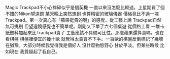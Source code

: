 Magic Trackpad不小心摔碎似乎是個契機 一直以來沒怎麼比較過。上星期買了個不錯的Nikon望遠鏡 某天晚上突然想到 也算精密的玻璃儀器 價格竟比不過一塊Trackpad。第一次真心有「蘋果挺貴的啊」的感覺。從工藝上說 Trackpad自然無可挑剔 但望遠鏡感覺也不簡單呢。剛剛又下單了六七個桌遊 從價格上看 一堆卡紙塑料加起來比Trackpad貴了 工藝應該不具備可比性。那麼蘋果還算貴嗎。也在看棋盤 棋盤裡便宜的幾十歐 就覺得太貴買不下手。一百歐的棋盤反倒標記了幾塊在猶豫。大部分時候我覺得我是個好人 沒什麼物慾野心 甘於平淡。但某些時候 比如現在 我質疑起了我自己。
